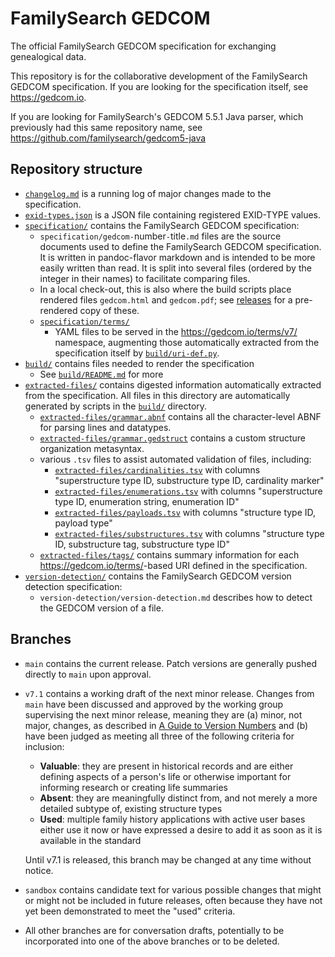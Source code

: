 # FamilySearch GEDCOM

The official FamilySearch GEDCOM specification for exchanging genealogical data.

This repository is for the collaborative development of the FamilySearch GEDCOM specification.
If you are looking for the specification itself, see <https://gedcom.io>.

If you are looking for FamilySearch's GEDCOM 5.5.1 Java parser, which previously had this same repository name, see <https://github.com/familysearch/gedcom5-java>


## Repository structure

- [`changelog.md`](changelog.md) is a running log of major changes made to the specification.
- [`exid-types.json`](exid-types.json) is a JSON file containing registered EXID-TYPE values.
- [`specification/`](specification/) contains the FamilySearch GEDCOM specification:
	- `specification/gedcom-`number`-`title`.md` files are the source documents used to define the FamilySearch GEDCOM specification. It is written in pandoc-flavor markdown and is intended to be more easily written than read. It is split into several files (ordered by the integer in their names) to facilitate comparing files.
	- In a local check-out, this is also where the build scripts place rendered files `gedcom.html` and `gedcom.pdf`; see [releases](releases/latest) for a pre-rendered copy of these.
	- [`specification/terms/`](specification/terms/)
		- YAML files to be served in the <https://gedcom.io/terms/v7/> namespace, augmenting those automatically extracted from the specification itself by [`build/uri-def.py`](build/uri-def.py).
- [`build/`](build/) contains files needed to render the specification
	- See [`build/README.md`](build/) for more
- [`extracted-files/`](extracted-files/) contains digested information automatically extracted from the specification. All files in this directory are automatically generated by scripts in the [`build/`](build/) directory.
	- [`extracted-files/grammar.abnf`](extracted-files/grammar.abnf) contains all the character-level ABNF for parsing lines and datatypes.
	- [`extracted-files/grammar.gedstruct`](extracted-files/grammar.gedstruct) contains a custom structure organization metasyntax.
	- various `.tsv` files to assist automated validation of files, including:
		- [`extracted-files/cardinalities.tsv`](extracted-files/cardinalities.tsv) with columns "superstructure type ID, substructure type ID, cardinality marker"
		- [`extracted-files/enumerations.tsv`](extracted-files/enumerations.tsv) with columns "superstructure type ID, enumeration string, enumeration ID"
		- [`extracted-files/payloads.tsv`](extracted-files/payloads.tsv) with columns "structure type ID, payload type"
		- [`extracted-files/substructures.tsv`](extracted-files/substructures.tsv) with columns "structure type ID, substructure tag, substructure type ID"
	- [`extracted-files/tags/`](extracted-files/tags/) contains summary information for each <https://gedcom.io/terms/>-based URI defined in the specification.
- [`version-detection/`](version-detection/) contains the FamilySearch GEDCOM version detection specification:
	- `version-detection/version-detection.md` describes how to detect the GEDCOM version of a file.

## Branches

- `main` contains the current release.
	Patch versions are generally pushed directly to `main` upon approval.

- `v7.1` contains a working draft of the next minor release. Changes from `main` have been discussed and approved by the working group supervising the next minor release, meaning they are (a) minor, not major, changes, as described in [A Guide to Version Numbers](https://gedcom.io/specifications/FamilySearchGEDCOMv7.html#a-guide-to-version-numbers) and (b) have been judged as meeting all three of the following criteria for inclusion:

 	- **Valuable**: they are present in historical records and are either defining aspects of a person's life or otherwise important for informing research or creating life summaries
	- **Absent**: they are meaningfully distinct from, and not merely a more detailed subtype of, existing structure types
	- **Used**: multiple family history applications with active user bases either use it now or have expressed a desire to add it as soon as it is available in the standard

 	Until v7.1 is released, this branch may be changed at any time without notice.

- `sandbox` contains candidate text for various possible changes that might or might not be included in future releases, often because they have not yet been demonstrated to meet the "used" criteria.

- All other branches are for conversation drafts, potentially to be incorporated into one of the above branches or to be deleted.

